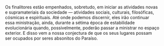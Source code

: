 ﻿Os finalitores estão empenhados, sobretudo, em iniciar as atividades novas e supramateriais da sociedade — atividades sociais, culturais, filosóficas, cósmicas e espirituais. Até onde podemos discernir, eles irão continuar essa ministração, ainda, durante a sétima época de estabilidade evolucionária quando, possivelmente, poderão passar a ministrar no espaço exterior. E disso vem a nossa conjectura de que os seus lugares possam ser ocupados por seres absonitos do Paraíso.